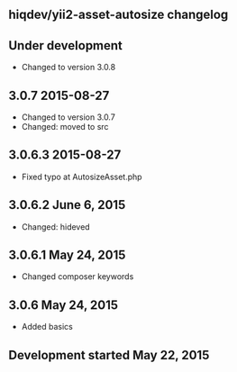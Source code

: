 hiqdev/yii2-asset-autosize changelog
------------------------------------

## Under development

- Changed to version 3.0.8

## 3.0.7 2015-08-27

- Changed to version 3.0.7
- Changed: moved to src

## 3.0.6.3 2015-08-27

- Fixed typo at AutosizeAsset.php

## 3.0.6.2 June 6, 2015

- Changed: hideved

## 3.0.6.1 May 24, 2015

- Changed composer keywords

## 3.0.6 May 24, 2015

- Added basics

## Development started May 22, 2015

